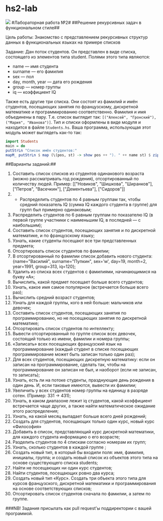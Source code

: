 hs2-lab
=======
![](http://www.haskell.org/wikiupload/8/8d/Dhug.png)
#Лабораторная работа №2#
##Решение рекурсивных задач в функциональном стиле##

Цель работы: Знакомство с представлением рекурсивных структур данных в функциональных языках на примере списков

Задание: Дан поток студентов. Он представлен в виде списка, состоящего из элементов типа student. Полями этого типа являются:

- name — имя студента
- surname — его фамилия
- sex — пол
- day, month, year — дата его рождения
- group — номер группы
- iq — коэффициент IQ

Также есть другие три списка. Они состоят из фамилий и имён студентов, посещающих занятия по французскому, дискретной математике и
программированию соответственно. Фамилия и имя объединены в пару. Т.е. список выглядит так: ```[("Алексей", "Гронский"), ("Мария", "Иванова")]```.
Тип и списки оформлены в виде модуля и находится в файле ```Students.hs```. Ваша программа, использующая этот модуль может выглядеть как-то так:

``` haskell
import Students
main = do
putStrLn "Список имён студентов:"
mapM_ putStrLn $ map (\(pos, st) -> show pos ++ "). " ++ name st) $ zip [1..] students
```

##Варианты заданий:##

1. Составить список списков из студентов одинакового возраста (можно
рассматривать год рождения), отсортированный по количеству людей.
Пример: [["Новиков", "Шишкова", "Ширанков"], ["Петров", "Васечкин"],
["Дементьева"], ["Сидоров"]]
2. * Распределить студентов по 4 равным группам так, чтобы средний
показатель IQ (сумма IQ каждого студента в группе) для групп был
примерно одинаковым;
3. Распределить студентов по 6 равным группам по показателю IQ (в
первой группе участники с наименьшим IQ, в последней — с
наибольшим);
4. Составить список студентов, посещающих занятия и по дискретной
математике, и по французскому языку;
5. Узнать, какие студенты посещают все три представленных предмета;
6. Отсортировать список студентов по фамилии;
7. В отсортированный по фамилии список добавить нового студента:
{name="Василий", surname="Пупкин", sex='м', day=19, month=2,
year=1991, group=313, iq=120};
8. Удалить из списка всех студентов с фамилиями, начинающимися на
букву «А»;
9. Вычислить, какой предмет посещает больше всего студентов;
10. Узнать, какое имя самое популярное (встречается больше всего раз);
11. Вычислить средний возраст студентов;
12. Узнать для каждой группы, кого в ней больше: мальчиков или девочек;
13. Составить список студентов, посещающих занятия по
программированию, но не посещающих занятия по дискретной
математике;
14. Отсортировать список студентов по интеллекту;
15. Вывести отсортированный по группе список всех девочек, состоящий
только из имени, фамилии и номера группы;
16. «Записать» всех посещающих французский язык на программирование
(каждый студент в списке посещающих программирование может быть
записан только один раз);
17. Для всех студентов, посещающих дискретную математику: если он
записан на программирование, сделать так, чтобы на программирование
он записан не был, и наоборот (если не записан, то записать);
18. Узнать, есть ли на потоке студенты, празднующие день рождения в
один день. И, если таковые имеются, вывести их фамилии;
19. Увеличить у всех студентов номер группы на единицу в разряде сотен.
(Пример: 331 → 431);
20. Узнать, в каком диапазоне лежит iq студентов, какой коэффициент
встречается чаще других, а также найти математическое ожидание
этого распределения;
21. Узнать, на какой месяц выпадает больше всего дней рождений;
22. Создать для студентов, посещающих только один курс, новый курс
«Философия»
23. Добавить в список, представляющий курс дискретной математики, для
каждого студента информацию о его возрасте;
24. Разделить студентов по 4 спискам согласно номерам их групп;
25. Узнать, сколько студентов в каждой группе ;
26. Создать новый тип, в который бы входили поля: имя, фамилия,
инициалы, группа; и создать новый список из объектов этого типа на
основе существующего списка students;
27. Найти не посещающих ни один курс студентов;
28. Найти студентов, посещающих ровно два курса;
29. Создать новый тип «Курс». Создать три объекта этого типа для курсов
французского, дискретной математики и программирования на основе
соответствующих списков;
30. Отсортировать список студентов сначала по фамилии, а затем по
группе.

###NB!
Задания присылать как pull request'ы поддиректории с вашей программой.
